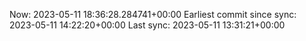 Now: 2023-05-11 18:36:28.284741+00:00 Earliest commit since sync: 2023-05-11 14:22:20+00:00 Last sync: 2023-05-11 13:31:21+00:00
